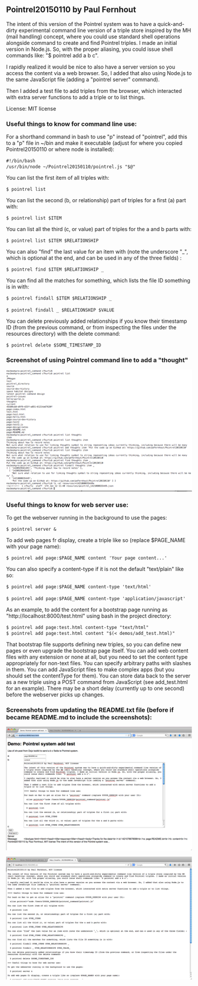 ## Pointrel20150110 by Paul Fernhout

The intent of this version of the Pointrel system was to have a quick-and-dirty experimental command line version of a triple store inspired by the MH (mail handling) concept, where you could use standard shell operations alongside command to create and find Pointrel triples. I made an initial version in Node.js. So, with the proper aliasing, you could issue shell commands like: "$ pointrel add a b c".

I rapidly realized it would be nice to also have a server version so you access the content via a web browser. So, I added that also using Node.js to the same JavaScript file (adding a "pointrel server" command). 

Then I added a test file to add triples from the browser, which interacted with extra server functions to add a triple or to list things.

License: MIT license

### Useful things to know for command line use:

For a shorthand command in bash to use "p" instead of "pointrel", add this to a "p" file in ~/bin and make it executable (adjust for where you copied Pointrel20150110 or where node is installed):

    #!/bin/bash
    /usr/bin/node ~/Pointrel20150110/pointrel.js "$@"

You can list the first item of all triples with:

    $ pointrel list

You can list the second (b, or relationship) part of triples for a first (a) part with:

    $ pointrel list $ITEM

You can list all the third (c, or value) part of triples for the a and b parts with:

    $ pointrel list $ITEM $RELATIONSHIP

You can also "find" the last value for an item with (note the underscore "_", which is optional at the end, and can be used in any of the three fields) :

    $ pointrel find $ITEM $RELATIONSHIP _

You can find all the matches for something, which lists the file ID something is in with:

    $ pointrel findall $ITEM $RELATIONSHIP _

    $ pointrel findall _ $RELATIONSHIP $VALUE

You can delete previously added relationships if you know their timestamp ID (from the previous command, or from inspecting the files under the resources directory) with the delete command:

    $ pointrel delete $SOME_TIMESTAMP_ID

### Screenshot of using Pointrel command line to add a "thought"

![Pointrel20150110 screenshot of command line interactions to add a thought](/screenshots/Pointrel20150110-screenshot-command-line-interactions-to-add-a-thought.png?raw=true "Optional Title")

### Useful things to know for web server use:

To get the webserver running in the background to use the pages:

    $ pointrel server &

To add web pages fr display, create a triple like so (replace $PAGE_NAME with your page name):

    $ pointrel add page:$PAGE_NAME content 'Your page content...'

You can also specify a content-type if it is not the default "text/plain" like so:

    $ pointrel add page:$PAGE_NAME content-type 'text/html'

    $ pointrel add page:$PAGE_NAME content-type 'application/javascript'

As an example, to add the content for a bootstrap page running as "http://localhost:8000/test.html" using bash in the project directory:

    $ pointrel add page:test.html content-type "text/html"
    $ pointrel add page:test.html content "$(< demos/add_test.html)"

That bootstrap file supports defining new triples, so you can define new pages or even upgrade the bootstrap page itself. You can add web content files with any extension or none at all, but you need to set the content type appropriately for non-text files. You can specify arbitrary paths with slashes in them. You can add JavaScript files to make complex apps (but you should set the contentType for them). You can store data back to the server as a new triple using a POST command from JavaScript (see add_test.html for an example). There may be a short delay (currently up to one second) before the webserver picks up changes.

### Screenshots from updating the README.txt file (before if became README.md to include the screenshots):

![Pointrel20150110 screenshot adding README content via web interface](/screenshots/Pointrel20150110-screenshot-adding-README-content-via-web-interface.png?raw=true "Optional Title")

![Pointrel20150110 screenshot viewing README content via web interface](/screenshots/Pointrel20150110-screenshot-viewing-README-content-via-web-interface.png?raw=true "Optional Title")

